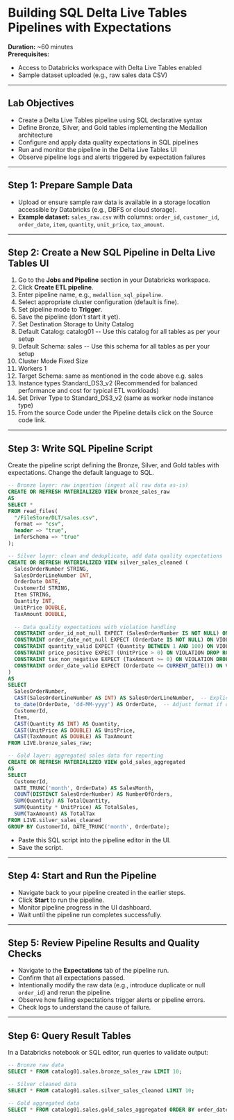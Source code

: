 # Building SQL Delta Live Tables Pipelines with Expectations

**Duration:** ~60 minutes  
**Prerequisites:**  
- Access to Databricks workspace with Delta Live Tables enabled  
- Sample dataset uploaded (e.g., raw sales data CSV)

---

## Lab Objectives

- Create a Delta Live Tables pipeline using SQL declarative syntax
- Define Bronze, Silver, and Gold tables implementing the Medallion architecture
- Configure and apply data quality expectations in SQL pipelines
- Run and monitor the pipeline in the Delta Live Tables UI
- Observe pipeline logs and alerts triggered by expectation failures

---

## Step 1: Prepare Sample Data

- Upload or ensure sample raw data is available in a storage location accessible by Databricks (e.g., DBFS or cloud storage).
- **Example dataset:** `sales_raw.csv` with columns: `order_id`, `customer_id`, `order_date`, `item`, `quantity`, `unit_price`, `tax_amount`.

---

## Step 2: Create a New SQL Pipeline in Delta Live Tables UI

1. Go to the **Jobs and Pipeline** section in your Databricks workspace.
2. Click **Create ETL pipeline**.
3. Enter pipeline name, e.g., `medallion_sql_pipeline`.
4. Select appropriate cluster configuration (default is fine).
5. Set pipeline mode to **Trigger**.
6. Save the pipeline (don’t start it yet).
7. Set Destination Storage to Unity Catalog
8. Default Catalog: catalog01 -- Use this catalog for all tables as per your setup
9. Default Schema: sales -- Use this schema for all tables as per your setup
10. Cluster Mode Fixed Size
11. Workers 1
12. Target Schema: same as mentioned in the code above e.g. sales
13. Instance types Standard_DS3_v2 (Recommended for balanced performance and cost for typical ETL workloads)
14. Set Driver Type to Standard_DS3_v2 (same as worker node instance type)
15. From the source Code under the Pipeline details click on the Source code link.

---

## Step 3: Write SQL Pipeline Script

Create the pipeline script defining the Bronze, Silver, and Gold tables with expectations. Change the default language to SQL.

```sql
-- Bronze layer: raw ingestion (ingest all raw data as-is)
CREATE OR REFRESH MATERIALIZED VIEW bronze_sales_raw
AS
SELECT *
FROM read_files(
  "/FileStore/DLT/sales.csv",
  format => "csv",
  header => "true",
  inferSchema => "true"
);

-- Silver layer: clean and deduplicate, add data quality expectations
CREATE OR REFRESH MATERIALIZED VIEW silver_sales_cleaned (
  SalesOrderNumber STRING,
  SalesOrderLineNumber INT, 
  OrderDate DATE,
  CustomerId STRING,
  Item STRING,
  Quantity INT,
  UnitPrice DOUBLE,
  TaxAmount DOUBLE,
  
  -- Data quality expectations with violation handling
  CONSTRAINT order_id_not_null EXPECT (SalesOrderNumber IS NOT NULL) ON VIOLATION DROP ROW,
  CONSTRAINT order_date_not_null EXPECT (OrderDate IS NOT NULL) ON VIOLATION DROP ROW,
  CONSTRAINT quantity_valid EXPECT (Quantity BETWEEN 1 AND 100) ON VIOLATION DROP ROW,
  CONSTRAINT price_positive EXPECT (UnitPrice > 0) ON VIOLATION DROP ROW,
  CONSTRAINT tax_non_negative EXPECT (TaxAmount >= 0) ON VIOLATION DROP ROW,
  CONSTRAINT order_date_valid EXPECT (OrderDate <= CURRENT_DATE()) ON VIOLATION DROP ROW
)
AS
SELECT
  SalesOrderNumber,
  CAST(SalesOrderLineNumber AS INT) AS SalesOrderLineNumber,  -- Explicit cast to ensure type match
  to_date(OrderDate, 'dd-MM-yyyy') AS OrderDate,  -- Adjust format if dates differ
  CustomerId,
  Item,
  CAST(Quantity AS INT) AS Quantity,
  CAST(UnitPrice AS DOUBLE) AS UnitPrice,
  CAST(TaxAmount AS DOUBLE) AS TaxAmount
FROM LIVE.bronze_sales_raw;

-- Gold layer: aggregated sales data for reporting
CREATE OR REFRESH MATERIALIZED VIEW gold_sales_aggregated
AS
SELECT
  CustomerId,
  DATE_TRUNC('month', OrderDate) AS SalesMonth,
  COUNT(DISTINCT SalesOrderNumber) AS NumberOfOrders,
  SUM(Quantity) AS TotalQuantity,
  SUM(Quantity * UnitPrice) AS TotalSales,
  SUM(TaxAmount) AS TotalTax
FROM LIVE.silver_sales_cleaned
GROUP BY CustomerId, DATE_TRUNC('month', OrderDate);

```

- Paste this SQL script into the pipeline editor in the UI.
- Save the script.

---

## Step 4: Start and Run the Pipeline
- Navigate back to your pipeline created in the earlier steps.
- Click **Start** to run the pipeline.
- Monitor pipeline progress in the UI dashboard.
- Wait until the pipeline run completes successfully.

---

## Step 5: Review Pipeline Results and Quality Checks

- Navigate to the **Expectations** tab of the pipeline run.
- Confirm that all expectations passed.
- Intentionally modify the raw data (e.g., introduce duplicate or null `order_id`) and rerun the pipeline.
- Observe how failing expectations trigger alerts or pipeline errors.
- Check logs to understand the cause of failure.

---

## Step 6: Query Result Tables

In a Databricks notebook or SQL editor, run queries to validate output:

```sql
-- Bronze raw data
SELECT * FROM catalog01.sales.bronze_sales_raw LIMIT 10;

-- Silver cleaned data
SELECT * FROM catalog01.sales.silver_sales_cleaned LIMIT 10;

-- Gold aggregated data
SELECT * FROM catalog01.sales.gold_sales_aggregated ORDER BY order_date DESC LIMIT 10;
```
